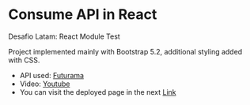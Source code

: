 # Consume API in React

Desafio Latam: React Module Test

Project implemented mainly with Bootstrap 5.2, additional styling added with CSS.

- API used: [Futurama](https://api.sampleapis.com/futurama/characters/)
- Video: [Youtube](https://www.youtube.com/watch?v=2HFDx-VA2OA/)
- You can visit the deployed page in the next [Link](https://luxury-croissant-27dae1.netlify.app/)
